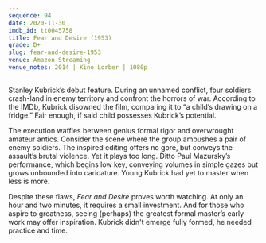 ```yaml
---
sequence: 94
date: 2020-11-30
imdb_id: tt0045758
title: Fear and Desire (1953)
grade: D+
slug: fear-and-desire-1953
venue: Amazon Streaming
venue_notes: 2014 | Kino Lorber | 1080p
---
```


Stanley Kubrick’s debut feature. During an unnamed conflict, four soldiers crash-land in enemy territory and confront the horrors of war. According to the IMDb, Kubrick disowned the film, comparing it to “a child’s drawing on a fridge.” Fair enough, if said child possesses Kubrick’s potential.

<!-- end -->

The execution waffles between genius formal rigor and overwrought amateur antics. Consider the scene where the group ambushes a pair of enemy soldiers. The inspired editing offers no gore, but conveys the assault’s brutal violence. Yet it plays too long. Ditto Paul Mazursky’s performance, which begins low key, conveying volumes in simple gazes but grows unbounded into caricature. Young Kubrick had yet to master when less is more.

Despite these flaws, _Fear and Desire_ proves worth watching. At only an hour and two minutes, it requires a small investment. And for those who aspire to greatness, seeing (perhaps) the greatest formal master’s early work may offer inspiration. Kubrick didn't emerge fully formed, he needed practice and time.
